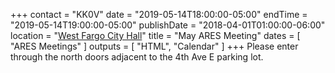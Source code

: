 +++
contact = "KK0V"
date = "2019-05-14T18:00:00-05:00"
endTime = "2019-05-14T19:00:00-05:00"
publishDate = "2018-04-01T01:00:00-06:00"
location = "[West Fargo City Hall](/places/west-fargo-city-hall/)"
title = "May ARES Meeting"
dates = [ "ARES Meetings" ]
outputs = [ "HTML", "Calendar" ]
+++
Please enter through the north
doors adjacent to the 4th Ave E parking lot.
